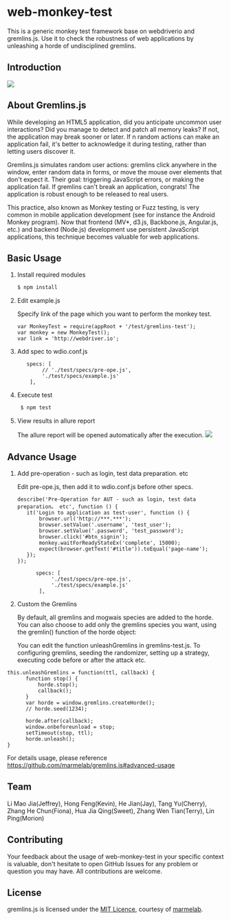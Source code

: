 # web-monkey-test
This is a generic monkey test framework base on webdriverio and gremlins.js. Use it to check the robustness of web applications by unleashing a horde of undisciplined gremlins.

## Introduction
[![](https://i.ytimg.com/vi/oCsl2GH-Tww/0.jpg)](https://www.youtube.com/watch?v=oCsl2GH-Tww "Click to play on Youtube.com")
## About Gremlins.js
While developing an HTML5 application, did you anticipate uncommon user interactions? Did you manage to detect and patch all memory leaks? If not, the application may break sooner or later. If n random actions can make an application fail, it's better to acknowledge it during testing, rather than letting users discover it.

Gremlins.js simulates random user actions: gremlins click anywhere in the window, enter random data in forms, or move the mouse over elements that don't expect it. Their goal: triggering JavaScript errors, or making the application fail. If gremlins can't break an application, congrats! The application is robust enough to be released to real users.

This practice, also known as Monkey testing or Fuzz testing, is very common in mobile application development (see for instance the Android Monkey program). Now that frontend (MV*, d3.js, Backbone.js, Angular.js, etc.) and backend (Node.js) development use persistent JavaScript applications, this technique becomes valuable for web applications.


## Basic Usage

1. Install required modules

    ```c
    $ npm install
    ```
1. Edit example.js
   
   Specify link of the page which you want to perform the monkey test.
    ```JS
   var MonkeyTest = require(appRoot + '/test/gremlins-test');
   var monkey = new MonkeyTest();
   var link = 'http://webdriver.io';
    ```
1. Add spec to wdio.conf.js
    ```JS
       specs: [
            // './test/specs/pre-ope.js',
            './test/specs/example.js'
        ],
    ```
1. Execute test
   ```c
    $ npm test
    ```

1. View results in allure report
    
    The allure report will be opened automatically after the execution.
    ![](Sketch.png)
    
## Advance Usage
1. Add pre-operation - such as login, test data preparation. etc
   
   Edit pre-ope.js, then add it to wdio.conf.js before other specs.
    ```JS
   describe('Pre-Operation for AUT - such as login, test data preparation。 etc', function () {
       it('Login to application as test-user', function () {
           browser.url('http://***.***');
           browser.setValue('.username', 'test_user');
           browser.setValue('.password', 'test_password');
           browser.click('#btn_signin');
           monkey.waitForReadyStateEx('complete', 15000);
           expect(browser.getText('#title')).toEqual('page-name');
       });
   });
    ```
    
     ```JS
           specs: [
                './test/specs/pre-ope.js',
                './test/specs/example.js'
            ],
    ```
    
 1. Custom the Gremlins
 
    By default, all gremlins and mogwais species are added to the horde.
 You can also choose to add only the gremlins species you want, using the gremlin() function of the horde object:
 
    You can edit the function unleashGremlins in gremlins-test.js.
To configuring gremlins, seeding the randomizer, setting up a strategy, executing code before or after the attack etc.
   ```JS
 this.unleashGremlins = function(ttl, callback) {
         function stop() {
             horde.stop();
             callback();
         }
         var horde = window.gremlins.createHorde();
         // horde.seed(1234);
 
         horde.after(callback);
         window.onbeforeunload = stop;
         setTimeout(stop, ttl);
         horde.unleash();
   }
   ```
   For details usage, please reference 
   https://github.com/marmelab/gremlins.js#advanced-usage
 
## Team
Li Mao Jia(Jeffrey), Hong Feng(Kevin), He Jian(Jay), Tang Yu(Cherry), Zhang He Chun(Fiona), Hua Jia Qing(Sweet), Zhang Wen Tian(Terry), Lin Ping(Morion)
 
## Contributing
 Your feedback about the usage of web-monkey-test in your specific context is valuable, don't hesitate to open GitHub Issues for any problem or question you may have.
 All contributions are welcome. 

## License
gremlins.js is licensed under the [MIT Licence](LICENSE), courtesy of [marmelab](http://marmelab.com).
